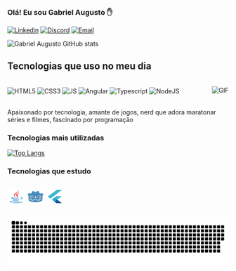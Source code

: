 

### Olá! Eu sou Gabriel Augusto ✋ 

[![Linkedin](https://img.shields.io/badge/LinkedIn-0077B5?style=for-the-badge&logo=linkedin&logoColor=white)](https://www.linkedin.com/in/gabriel-augusto-9752851a9/)
[![Discord](https://img.shields.io/badge/Discord-7289DA?style=for-the-badge&logo=discord&logoColor=white)]()
[![Email](https://img.shields.io/badge/Gmail-D14836?style=for-the-badge&logo=gmail&logoColor=white)](mailto:gabrielaugustofmaia@gmail.com)


![Gabriel Augusto GitHub stats](https://github.com/GabrielAugustoFerreiraMaia?tab=repositories)

## Tecnologias que uso no meu dia
<div style="display: inline_block"><br/>
    <img align="center" alt="HTML5" src="https://img.shields.io/badge/HTML5-E34F26?style=for-the-badge&logo=html5&logoColor=white" />
    <img align="center" alt="CSS3" src="https://img.shields.io/badge/CSS3-1572B6?style=for-the-badge&logo=css3&logoColor=white" />
    <img align="center" alt="JS" src="https://img.shields.io/badge/JavaScript-323330?style=for-the-badge&logo=javascript&logoColor=F7DF1E" />
    <img align="center" alt="Angular" src="https://img.shields.io/badge/AngularJS-E23237?style=for-the-badge&logo=angularjs&logoColor=white" />
    <img align="center" alt="Typescript" src="https://img.shields.io/badge/TypeScript-007ACC?style=for-the-badge&logo=typescript&logoColor=white" />
    <img align="center" alt="NodeJS" src="https://img.shields.io/badge/Node.js-43853D?style=for-the-badge&logo=node.js&logoColor=white" />
    <img align="right" alt="GIF" src="https://media.discordapp.net/attachments/788843648913506324/884533664782909521/Find__Share_on_GIPHY.gif">
</div><br/>

Apaixonado por tecnologia, amante de jogos, nerd que adora maratonar séries e filmes, fascinado por programação 


### Tecnologias mais utilizadas
[![Top Langs](https://github-readme-stats.vercel.app/api/top-langs/?username=GabrielAugustoFerreiraMaia&theme=dark)](https://github.com/GabrielAugustoFerreiraMaia?tab=repositories)

### Tecnologias que estudo
<div style="display: inline_block"><br/>
    <img align="center" alt="Gabriel-JAVA" height="30" width="40" src="https://raw.githubusercontent.com/devicons/devicon/master/icons/java/java-original.svg">
    <img align="center" alt="Gabriel-godot" height="30" width="40" src="https://raw.githubusercontent.com/devicons/devicon/master/icons/godot/godot-original.svg">
    <img align="center" alt="Gabriel-flutter" height="30" width="40" src="https://raw.githubusercontent.com/devicons/devicon/master/icons/flutter/flutter-original.svg">    
</div><br/>

![Snake animation](https://github.com/GabrielAugustoFerreiraMaia/GabrielAugustoFerreiraMaia/blob/output/github-contribution-grid-snake.svg)


